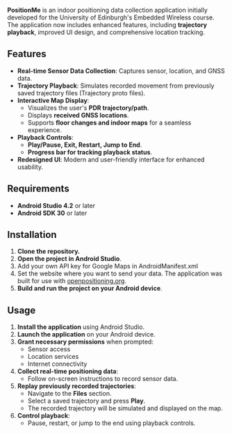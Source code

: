 **PositionMe** is an indoor positioning data collection application initially developed for the University of Edinburgh's Embedded Wireless course. The application now includes enhanced features, including **trajectory playback**, improved UI design, and comprehensive location tracking.

## Features

- **Real-time Sensor Data Collection**: Captures sensor, location, and GNSS data.
- **Trajectory Playback**: Simulates recorded movement from previously saved trajectory files (Trajectory proto files).
- **Interactive Map Display**:
    - Visualizes the user's **PDR trajectory/path**.
    - Displays **received GNSS locations**.
    - Supports **floor changes and indoor maps** for a seamless experience.
- **Playback Controls**:
    - **Play/Pause, Exit, Restart, Jump to End**.
    - **Progress bar for tracking playback status**.
- **Redesigned UI**: Modern and user-friendly interface for enhanced usability.

## Requirements

- **Android Studio 4.2** or later
- **Android SDK 30** or later

## Installation

1. **Clone the repository.**
2. **Open the project in Android Studio**.
3. Add your own API key for Google Maps in AndroidManifest.xml
4. Set the website where you want to send your data. The application was built for use with [openpositioning.org](http://openpositioning.org/).
5. **Build and run the project on your Android device**.

## Usage

1. **Install the application** using Android Studio.
2. **Launch the application** on your Android device.
3. **Grant necessary permissions** when prompted:
    - Sensor access
    - Location services
    - Internet connectivity
4. **Collect real-time positioning data**:
    - Follow on-screen instructions to record sensor data.
5. **Replay previously recorded trajectories**:
    - Navigate to the **Files** section.
    - Select a saved trajectory and press **Play**.
    - The recorded trajectory will be simulated and displayed on the map.
6. **Control playback**:
    - Pause, restart, or jump to the end using playback controls.

